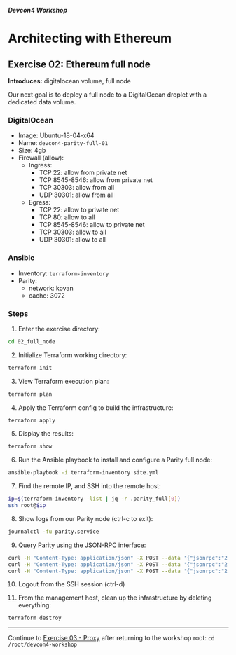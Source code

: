 ***Devcon4 Workshop***
# Architecting with Ethereum
## Exercise 02: Ethereum full node

**Introduces:** digitalocean volume, full node

Our next goal is to deploy a full node to a DigitalOcean droplet with a dedicated data volume.

### DigitalOcean
- Image: Ubuntu-18-04-x64
- Name: `devcon4-parity-full-01`
- Size: 4gb
- Firewall (allow):
  - Ingress:
    - TCP 22: allow from private net
    - TCP 8545-8546: allow from private net
    - TCP 30303: allow from all
    - UDP 30301: allow from all
  - Egress:
    - TCP 22: allow to private net
    - TCP 80: allow to all
    - TCP 8545-8546: allow to private net
    - TCP 30303: allow to all
    - UDP 30301: allow to all

### Ansible 
- Inventory: `terraform-inventory`
- Parity:
  - network: kovan
  - cache: 3072

### Steps

1. Enter the exercise directory:
```bash
cd 02_full_node
```
2. Initialize Terraform working directory:
```bash
terraform init
```
3. View Terraform execution plan:
```bash
terraform plan
```
4. Apply the Terraform config to build the infrastructure:
```bash
terraform apply
```
5. Display the results:
```bash
terraform show
```
6. Run the Ansible playbook to install and configure a Parity full node:
```bash
ansible-playbook -i terraform-inventory site.yml
```
7. Find the remote IP, and SSH into the remote host:
```bash
ip=$(terraform-inventory -list | jq -r .parity_full[0])
ssh root@$ip
```
8. Show logs from our Parity node (ctrl-c to exit):
```bash
journalctl -fu parity.service
```
9. Query Parity using the JSON-RPC interface:
```bash
curl -H "Content-Type: application/json" -X POST --data '{"jsonrpc":"2.0","method":"web3_clientVersion","params":[],"id":67}' http://127.0.0.1:8545
curl -H "Content-Type: application/json" -X POST --data '{"jsonrpc":"2.0","method":"net_version","params":[],"id":67}' http://127.0.0.1:8545
curl -H "Content-Type: application/json" -X POST --data '{"jsonrpc":"2.0","method":"net_peerCount","params":[],"id":74}' http://127.0.0.1:8545
```
10. Logout from the SSH session (ctrl-d)

11. From the management host, clean up the infrastructure by deleting everything:
```bash
terraform destroy
```

---

Continue to [Exercise 03 - Proxy](../03_proxy/README.md) after returning to the workshop root: `cd /root/devcon4-workshop`
